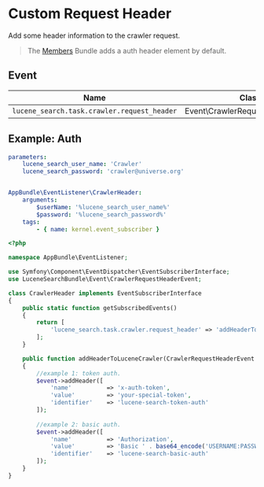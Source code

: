 # Custom Request Header

Add some header information to the crawler request.

> The [Members](https://github.com/dachcom-digital/pimcore-members) Bundle adds a auth header element by default.

## Event

| Name | Class | Setter |
|---------------------|-------------|-------------------------------|
| `lucene_search.task.crawler.request_header` | Event\CrawlerRequestHeaderEvent | addHeader |

## Example: Auth

```yaml
parameters:
    lucene_search_user_name: 'Crawler'
    lucene_search_password: 'crawler@universe.org'


AppBundle\EventListener\CrawlerHeader:
    arguments:
        $userName: '%lucene_search_user_name%'
        $password: '%lucene_search_password%'
    tags:
        - { name: kernel.event_subscriber }
```

```php
<?php

namespace AppBundle\EventListener;

use Symfony\Component\EventDispatcher\EventSubscriberInterface;
use LuceneSearchBundle\Event\CrawlerRequestHeaderEvent;

class CrawlerHeader implements EventSubscriberInterface
{
    public static function getSubscribedEvents()
    {
        return [
            'lucene_search.task.crawler.request_header' => 'addHeaderToLuceneCrawler'
        ];
    }

    public function addHeaderToLuceneCrawler(CrawlerRequestHeaderEvent $event)
    {
        //example 1: token auth.
        $event->addHeader([
            'name'          => 'x-auth-token',
            'value'         => 'your-special-token',
            'identifier'    => 'lucene-search-token-auth'
        ]);
        
        //example 2: basic auth.
        $event->addHeader([
            'name'          => 'Authorization',
            'value'         => 'Basic ' . base64_encode('USERNAME:PASSWORD'),
            'identifier'    => 'lucene-search-basic-auth'
        ]);
    }
}
```